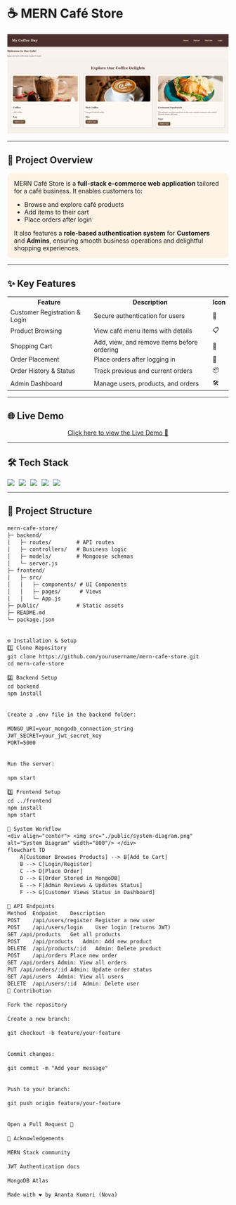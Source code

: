 # ☕ MERN Café Store

<div align="center">
  <img src="./public/home.png" alt="MERN Café Store Banner" width="800"/>
</div>



---

## 🎯 Project Overview

<div style="background-color:#fff3e6; padding:15px; border-radius:10px;">
MERN Café Store is a <b>full-stack e-commerce web application</b> tailored for a café business.  
It enables customers to:
<ul>
  <li>Browse and explore café products</li>
  <li>Add items to their cart</li>
  <li>Place orders after login</li>
</ul>
It also features a <b>role-based authentication system</b> for <b>Customers</b> and <b>Admins</b>, ensuring smooth business operations and delightful shopping experiences.
</div>

---

## ✨ Key Features

<table>
<tr>
<th>Feature</th>
<th>Description</th>
<th>Icon</th>
</tr>
<tr>
<td>Customer Registration & Login</td>
<td>Secure authentication for users</td>
<td>👤</td>
</tr>
<tr>
<td>Product Browsing</td>
<td>View café menu items with details</td>
<td>📋</td>
</tr>
<tr>
<td>Shopping Cart</td>
<td>Add, view, and remove items before ordering</td>
<td>🛒</td>
</tr>
<tr>
<td>Order Placement</td>
<td>Place orders after logging in</td>
<td>📝</td>
</tr>
<tr>
<td>Order History & Status</td>
<td>Track previous and current orders</td>
<td>📦</td>
</tr>
<tr>
<td>Admin Dashboard</td>
<td>Manage users, products, and orders</td>
<td>🛠️</td>
</tr>
</table>

---

## 🌐 Live Demo

<div align="center">
  <a href="https://cafe-frontend-sooty.vercel.app/">Click here to view the Live Demo 🚀</a>
</div>

---

## 🛠️ Tech Stack

<div style="display:flex; flex-wrap:wrap; gap:10px;">
  <img src="https://img.shields.io/badge/React.js-61DAFB?style=for-the-badge&logo=react&logoColor=white"/>
  <img src="https://img.shields.io/badge/Node.js-339933?style=for-the-badge&logo=node.js&logoColor=white"/>
  <img src="https://img.shields.io/badge/Express.js-000000?style=for-the-badge&logo=express&logoColor=white"/>
  <img src="https://img.shields.io/badge/MongoDB-47A248?style=for-the-badge&logo=mongodb&logoColor=white"/>
  <img src="https://img.shields.io/badge/JWT-000000?style=for-the-badge&logo=jsonwebtokens&logoColor=white"/>
</div>

---

## 📂 Project Structure

```plaintext
mern-cafe-store/
├─ backend/
│   ├─ routes/        # API routes
│   ├─ controllers/   # Business logic
│   ├─ models/        # Mongoose schemas
│   └─ server.js
├─ frontend/
│   ├─ src/
│   │   ├─ components/ # UI Components
│   │   ├─ pages/      # Views
│   │   └─ App.js
├─ public/            # Static assets
├─ README.md
└─ package.json


⚙️ Installation & Setup
1️⃣ Clone Repository
git clone https://github.com/yourusername/mern-cafe-store.git
cd mern-cafe-store

2️⃣ Backend Setup
cd backend
npm install


Create a .env file in the backend folder:

MONGO_URI=your_mongodb_connection_string
JWT_SECRET=your_jwt_secret_key
PORT=5000


Run the server:

npm start

3️⃣ Frontend Setup
cd ../frontend
npm install
npm start

🔄 System Workflow
<div align="center"> <img src="./public/system-diagram.png" alt="System Diagram" width="800"/> </div>
flowchart TD
    A[Customer Browses Products] --> B[Add to Cart]
    B --> C[Login/Register]
    C --> D[Place Order]
    D --> E[Order Stored in MongoDB]
    E --> F[Admin Reviews & Updates Status]
    F --> G[Customer Views Status in Dashboard]

📌 API Endpoints
Method	Endpoint	Description
POST	/api/users/register	Register a new user
POST	/api/users/login	User login (returns JWT)
GET	/api/products	Get all products
POST	/api/products	Admin: Add new product
DELETE	/api/products/:id	Admin: Delete product
POST	/api/orders	Place new order
GET	/api/orders	Admin: View all orders
PUT	/api/orders/:id	Admin: Update order status
GET	/api/users	Admin: View all users
DELETE	/api/users/:id	Admin: Delete user
🤝 Contribution

Fork the repository

Create a new branch:

git checkout -b feature/your-feature


Commit changes:

git commit -m "Add your message"


Push to your branch:

git push origin feature/your-feature


Open a Pull Request 🎉

🙏 Acknowledgements

MERN Stack community

JWT Authentication docs

MongoDB Atlas

Made with ❤️ by Ananta Kumari (Nova)
